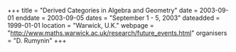 +++
title = "Derived Categories in Algebra and Geometry"
date = 2003-09-01
enddate = 2003-09-05
dates = "September 1 - 5, 2003"
dateadded = 1999-01-01
location = "Warwick, U.K."
webpage = "http://www.maths.warwick.ac.uk/research/future_events.html"
organisers = "D. Rumynin"
+++
